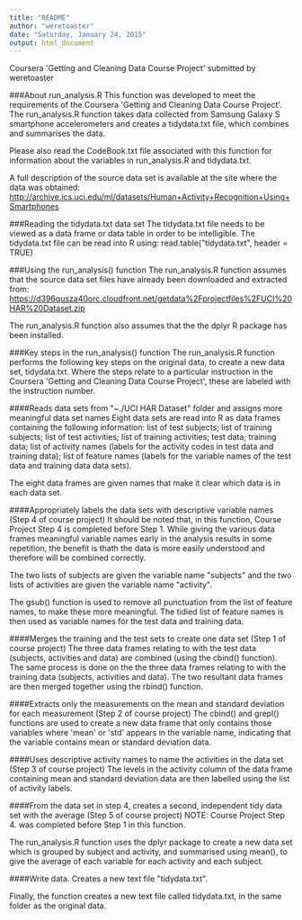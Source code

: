 ```yaml
---
title: "README"
author: "weretoaster"
date: "Saturday, January 24, 2015"
output: html_document
---
```


Coursera 'Getting and Cleaning Data Course Project' submitted by weretoaster

###About run_analysis.R
This function was developed to meet the requirements of the Coursera 'Getting and Cleaning Data Course Project'. The run_analysis.R function takes data collected from Samsung Galaxy S smartphone accelerometers and creates a tidydata.txt file, which combines and summarises the data.

Please also read the CodeBook.txt file associated with this function for information about the variables in run_analysis.R and tidydata.txt.

A full description of the source data set is available at the site where the data was obtained: http://archive.ics.uci.edu/ml/datasets/Human+Activity+Recognition+Using+Smartphones 

###Reading the tidydata.txt data set
The tidydata.txt file needs to be viewed as a data frame or data table in order to be intelligible. The tidydata.txt file can be read into R using: read.table("tidydata.txt", header = TRUE)

###Using the run_analysis() function
The run_analysis.R function assumes that the source data set files have already been downloaded and extracted from:
https://d396qusza40orc.cloudfront.net/getdata%2Fprojectfiles%2FUCI%20HAR%20Dataset.zip

The run_analysis.R function also assumes that the the dplyr R package has been installed.

###Key steps in the run_analysis() function
The run_analysis.R function performs the following key steps on the original data, to create a new data set, tidydata.txt. Where the steps relate to a particular instruction in the Coursera 'Getting and Cleaning Data Course Project', these are labeled with the instruction number.

####Reads data sets from "~./UCI HAR Dataset" folder and assigns more meaningful data set names
Eight data sets are read into R as data frames containing the following information: list of test subjects; list of training subjects; list of test activities; list of training activities; test data; training data; list of activity names (labels for the activity codes in test data and training data); list of feature names (labels for the variable names of the test data and training data data sets).

The eight data frames are given names that make it clear which data is in each data set.

####Appropriately labels the data sets with descriptive variable names (Step 4 of course project)
It should be noted that, in this function, Course Project Step 4 is completed before Step 1. While giving the  various data frames meaningful variable names early in the analysis results in some repetition, the benefit is thath the data is more easily understood and therefore will be combined correctly.

The two lists of subjects are given the variable name "subjects" and the two lists of activities are given the variable name "activity".

The gsub() function is used to remove all punctuation from the list of feature names, to make these more meaningful. The tidied list of feature names is then used as variable names for the test data and training data.

####Merges the training and the test sets to create one data set (Step 1 of course project)
The three data frames relating to with the test data (subjects, activities and data) are combined (using the cbind() function). The same process is done on the the three data frames relating to with the training data (subjects, activities and data). The two resultant data frames are then merged together using the rbind() function.

####Extracts only the measurements on the mean and standard deviation for each measurement (Step 2 of course project)
The cbind() and grepl() functions are used to create a new data frame that only contains those variables where 'mean' or 'std' appears in the variable name, indicating that the variable contains mean or standard deviation data.

####Uses descriptive activity names to name the activities in the data set (Step 3 of course project)
The levels in the activity column of the data frame containing mean and standard deviation data are then labelled using the list of activity labels.
   
####From the data set in step 4, creates a second, independent tidy data set with the average (Step 5 of course project)
NOTE: Course Project Step 4. was completed before Step 1 in this function.

The run_analysis.R function uses the dplyr package to create a new data set which is grouped by subject and activity, and summarised using mean(), to give the average of each variable for each activity and each subject.
    
####Write data. Creates a new text file "tidydata.txt".
                                     
Finally, the function creates a new text file called tidydata.txt, in the same folder as the original data.
